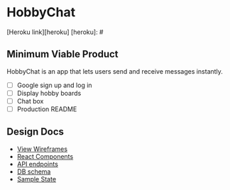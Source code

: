 # HobbyChat

[Heroku link][heroku]
[heroku]: #

## Minimum Viable Product

HobbyChat is an app that lets users send and receive messages instantly.

- [ ] Google sign up and log in
- [ ] Display hobby boards
- [ ] Chat box
- [ ] Production README

## Design Docs
* [View Wireframes][wireframes]
* [React Components][components]
* [API endpoints][api-endpoints]
* [DB schema][schema]
* [Sample State][sample-state]

[wireframes]: /wireframes/
[components]: component-hierarchy.md
[sample-state]: sample-state.md
[api-endpoints]: api-endpoints.md
[schema]: schema.md
